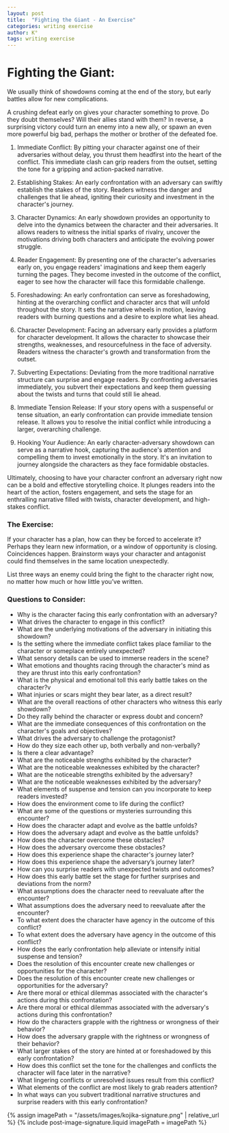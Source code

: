 ```yaml
---
layout: post
title:  "Fighting the Giant - An Exercise"
categories: writing exercise
author: K°
tags: writing exercise
---
```

# Fighting the Giant:
We usually think of showdowns coming at the end of the story, but early battles allow for new complications.

A crushing defeat early on gives your character something to prove. Do they doubt themselves? Will their allies stand with them? In reverse, a surprising victory could turn an enemy into a new ally, or spawn an even more powerful big bad, perhaps the mother or brother of the defeated foe.

1. Immediate Conflict:
   By pitting your character against one of their adversaries without delay, you thrust them headfirst into the heart of the conflict. This immediate clash can grip readers from the outset, setting the tone for a gripping and action-packed narrative.


2. Establishing Stakes:
   An early confrontation with an adversary can swiftly establish the stakes of the story. Readers witness the danger and challenges that lie ahead, igniting their curiosity and investment in the character's journey.

  
3. Character Dynamics:
   An early showdown provides an opportunity to delve into the dynamics between the character and their adversaries. It allows readers to witness the initial sparks of rivalry, uncover the motivations driving both characters and anticipate the evolving power struggle.


4. Reader Engagement:
   By presenting one of the character's adversaries early on, you engage readers' imaginations and keep them eagerly turning the pages. They become invested in the outcome of the conflict, eager to see how the character will face this formidable challenge.


5. Foreshadowing:
   An early confrontation can serve as foreshadowing, hinting at the overarching conflict and character arcs that will unfold throughout the story. It sets the narrative wheels in motion, leaving readers with burning questions and a desire to explore what lies ahead.


6. Character Development:
   Facing an adversary early provides a platform for character development. It allows the character to showcase their strengths, weaknesses, and resourcefulness in the face of adversity. Readers witness the character's growth and transformation from the outset.


7. Subverting Expectations:
   Deviating from the more traditional narrative structure can surprise and engage readers. By confronting adversaries immediately, you subvert their expectations and keep them guessing about the twists and turns that could still lie ahead.


8. Immediate Tension Release:
   If your story opens with a suspenseful or tense situation, an early confrontation can provide immediate tension release. It allows you to resolve the initial conflict while introducing a larger, overarching challenge.


9. Hooking Your Audience:
   An early character-adversary showdown can serve as a narrative hook, capturing the audience's attention and compelling them to invest emotionally in the story. It's an invitation to journey alongside the characters as they face formidable obstacles.


Ultimately, choosing to have your character confront an adversary right now can be a bold and effective storytelling choice. It plunges readers into the heart of the action, fosters engagement, and sets the stage for an enthralling narrative filled with twists, character development, and high-stakes conflict.

### The Exercise:
If your character has a plan, how can they be forced to accelerate it? Perhaps they learn new information, or a window of opportunity is closing. Coincidences happen. Brainstorm ways your character and antagonist could find themselves in the same location unexpectedly.

List three ways an enemy could bring the fight to the character right now, no matter how much or how little you’ve written.

### Questions to Consider:
- Why is the character facing this early confrontation with an adversary?
- What drives the character to engage in this conflict?
- What are the underlying motivations of the adversary in initiating this showdown?
- Is the setting where the immediate conflict takes place familiar to the character or someplace entirely unexpected?
- What sensory details can be used to immerse readers in the scene?
- What emotions and thoughts racing through the character's mind as they are thrust into this early confrontation?
- What is the physical and emotional toll this early battle takes on the character?v
- What injuries or scars might they bear later, as a direct result?
- What are the overall reactions of other characters who witness this early showdown?
- Do they rally behind the character or express doubt and concern?
- What are the immediate consequences of this confrontation on the character's goals and objectives?
- What drives the adversary to challenge the protagonist?
- How do they size each other up, both verbally and non-verbally?
- Is there a clear advantage?
- What are the noticeable strengths exhibited by the character?
- What are the noticeable weaknesses exhibited by the character?
- What are the noticeable strengths exhibited by the adversary?
- What are the noticeable weaknesses exhibited by the adversary?
- What elements of suspense and tension can you incorporate to keep readers invested?
- How does the environment come to life during the conflict?
- What are some of the questions or mysteries surrounding this encounter?
- How does the character adapt and evolve as the battle unfolds?
- How does the adversary adapt and evolve as the battle unfolds?
- How does the character overcome these obstacles?
- How does the adversary overcome these obstacles?
- How does this experience shape the character's journey later?
- How does this experience shape the adversary’s journey later?
- How can you surprise readers with unexpected twists and outcomes?
- How does this early battle set the stage for further surprises and deviations from the norm?
- What assumptions does the character need to reevaluate after the encounter?
- What assumptions does the adversary need to reevaluate after the encounter?
- To what extent does the character have agency in the outcome of this conflict?
- To what extent does the adversary have agency in the outcome of this conflict?
- How does the early confrontation help alleviate or intensify initial suspense and tension?
- Does the resolution of this encounter create new challenges or opportunities for the character?
- Does the resolution of this encounter create new challenges or opportunities for the adversary?
- Are there moral or ethical dilemmas associated with the character's actions during this confrontation?
- Are there moral or ethical dilemmas associated with the adversary's actions during this confrontation?
- How do the characters grapple with the rightness or wrongness of their behavior?
- How does the adversary grapple with the rightness or wrongness of their behavior?
- What larger stakes of the story are hinted at or foreshadowed by this early confrontation?
- How does this conflict set the tone for the challenges and conflicts the character will face later in the narrative?
- What lingering conflicts or unresolved issues result from this conflict?
- What elements of the conflict are most likely to grab readers attention?
- In what ways can you subvert traditional narrative structures and surprise readers with this early confrontation?

<!-- signature -->
{% assign imagePath = "/assets/images/kojika-signature.png" | relative_url %}
{% include post-image-signature.liquid imagePath = imagePath %}